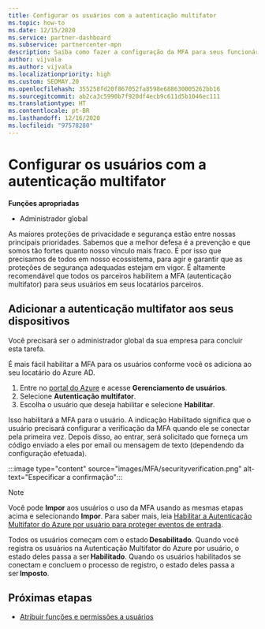 ```yaml
---
title: Configurar os usuários com a autenticação multifator
ms.topic: how-to
ms.date: 12/15/2020
ms.service: partner-dashboard
ms.subservice: partnercenter-mpn
description: Saiba como fazer a configuração da MFA para seus funcionários
author: vijvala
ms.author: vijvala
ms.localizationpriority: high
ms.custom: SEOMAY.20
ms.openlocfilehash: 355258fd20f867052fa8598e688630005262bb16
ms.sourcegitcommit: ab2ca3c5990b7f920df4ecb9c611d5b1046ec111
ms.translationtype: HT
ms.contentlocale: pt-BR
ms.lasthandoff: 12/16/2020
ms.locfileid: "97578280"
---
```

# <a name="set-up-your-users-with-multi-factor-authentication"></a>Configurar os usuários com a autenticação multifator

**Funções apropriadas**

- Administrador global

As maiores proteções de privacidade e segurança estão entre nossas principais prioridades. Sabemos que a melhor defesa é a prevenção e que somos tão fortes quanto nosso vínculo mais fraco. É por isso que precisamos de todos em nosso ecossistema, para agir e garantir que as proteções de segurança adequadas estejam em vigor. É altamente recomendável que todos os parceiros habilitem a MFA (autenticação multifator) para seus usuários em seus locatários parceiros. 

## <a name="add-multi-factor-authentication-for-your-users"></a>Adicionar a autenticação multifator aos seus dispositivos

Você precisará ser o administrador global da sua empresa para concluir esta tarefa.

É mais fácil habilitar a MFA para os usuários conforme você os adiciona ao seu locatário do Azure AD.

1. Entre no [portal do Azure](https://portal.azure.com) e acesse **Gerenciamento de usuários**.
1. Selecione **Autenticação multifator**.
1. Escolha o usuário que deseja habilitar e selecione **Habilitar**.

Isso habilitará a MFA para o usuário. A indicação Habilitado significa que o usuário precisará configurar a verificação da MFA quando ele se conectar pela primeira vez. Depois disso, ao entrar, será solicitado que forneça um código enviado a eles por email ou mensagem de texto (dependendo da configuração efetuada).  

:::image type="content" source="images/MFA/securityverification.png" alt-text="Especificar a confirmação":::

>[!NOTE]
>Você pode **Impor** aos usuários o uso da MFA usando as mesmas etapas acima e selecionando **Impor**. Para saber mais, leia [Habilitar a Autenticação Multifator do Azure por usuário para proteger eventos de entrada](https://docs.microsoft.com/azure/active-directory/authentication/howto-mfa-userstates). 

Todos os usuários começam com o estado **Desabilitado**. Quando você registra os usuários na Autenticação Multifator do Azure por usuário, o estado deles passa a ser **Habilitado**. Quando os usuários habilitados se conectam e concluem o processo de registro, o estado deles passa a ser **Imposto**. 

## <a name="next-steps"></a>Próximas etapas

- [Atribuir funções e permissões a usuários](permissions-overview.md)

